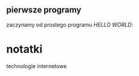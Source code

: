 ## pierwsze programy

zaczynamy od prostego programu
*HELLO WORLD*:

notatki
=======

technologie internetowe
